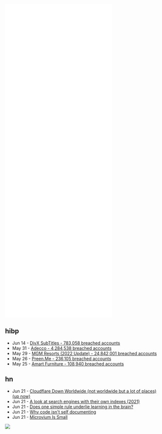 ![Metrics](https://raw.githubusercontent.com/phixion/phixion/master/metrics.svg)

## hibp

<!--
for https://github.com/phixion/phixion/blob/main/.github/workflows/feeds.yml
-->
<!--START_SECTION:haveibeenpwnd-->
- Jun 14 - [DivX SubTitles - 783,058 breached accounts](https://haveibeenpwned.com/PwnedWebsites#DivXSubTitles)
- May 31 - [Adecco - 4,284,538 breached accounts](https://haveibeenpwned.com/PwnedWebsites#Adecco)
- May 29 - [MGM Resorts (2022 Update) - 24,842,001 breached accounts](https://haveibeenpwned.com/PwnedWebsites#MGM2022Update)
- May 26 - [Preen.Me - 236,105 breached accounts](https://haveibeenpwned.com/PwnedWebsites#PreenMe)
- May 25 - [Amart Furniture - 108,940 breached accounts](https://haveibeenpwned.com/PwnedWebsites#AmartFurniture)
<!--END_SECTION:haveibeenpwnd-->

## hn

<!--
for https://github.com/phixion/phixion/blob/main/.github/workflows/feeds.yml
-->
<!--START_SECTION:hn-->
- Jun 21 - [Cloudflare Down Worldwide (not worldwide but a lot of places) (up now)](https://www.cloudflare.com/)
- Jun 21 - [A look at search engines with their own indexes (2021)](https://seirdy.one/posts/2021/03/10/search-engines-with-own-indexes/)
- Jun 21 - [Does one simple rule underlie learning in the brain?](https://actu.epfl.ch/news/does-one-simple-rule-underlie-learning-in-the-brai/)
- Jun 21 - [Why code isn't self documenting](https://sourceless.org/posts/the-documentation-triangle.html)
- Jun 21 - [Microvium Is Small](https://coder-mike.com/blog/2022/06/11/microvium-is-very-small/)
<!--END_SECTION:hn-->

<!--
for https://yhype.me
-->
![](https://hit.yhype.me/github/profile?user_id=13013670)
